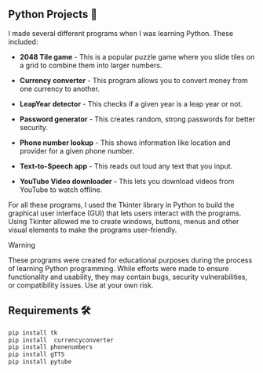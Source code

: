 ## Python Projects 🐍

I made several different programs when I was learning Python. These included:

- **2048 Tile game** - This is a popular puzzle game where you slide tiles on a grid to combine them into larger numbers.
   
- **Currency converter** - This program allows you to convert money from one currency to another.
   
- **LeapYear detector** - This checks if a given year is a leap year or not.
   
- **Password generator** - This creates random, strong passwords for better security.
   
- **Phone number lookup** - This shows information like location and provider for a given phone number.
    
- **Text-to-Speech app** - This reads out loud any text that you input.
  
- **YouTube Video downloader** - This lets you download videos from YouTube to watch offline.

For all these programs, I used the Tkinter library in Python to build the graphical user interface (GUI) that lets users interact with the programs. Using Tkinter allowed me to create windows, buttons, menus and other visual elements to make the programs user-friendly.


> [!WARNING]  
> These programs were created for educational purposes during the process of learning Python programming. 
> While efforts were made to ensure functionality and usability, they may contain bugs, security vulnerabilities, or compatibility issues.
> Use at your own risk.
⠀
⠀


## Requirements 🛠️

```bash
pip install tk
pip install  currencyconverter
pip install phonenumbers
pip install gTTS
pip install pytube
``` 
